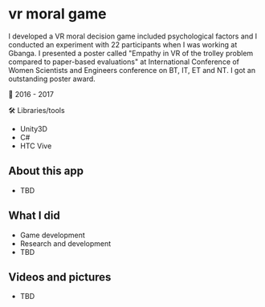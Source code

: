 # vr moral game

I developed a VR moral decision game included psychological factors and I conducted an experiment with 22 participants when I was working at Gbanga.
I presented a poster called "Empathy in VR of the trolley problem compared to paper-based evaluations" at International Conference of Women Scientists and Engineers conference on BT, IT, ET and NT. I got an outstanding poster award.

📅 2016 - 2017

🛠 Libraries/tools
* Unity3D
* C#
* HTC Vive


## About this app
* TBD

## What I did
* Game development
* Research and development
* TBD

## Videos and pictures
* TBD




